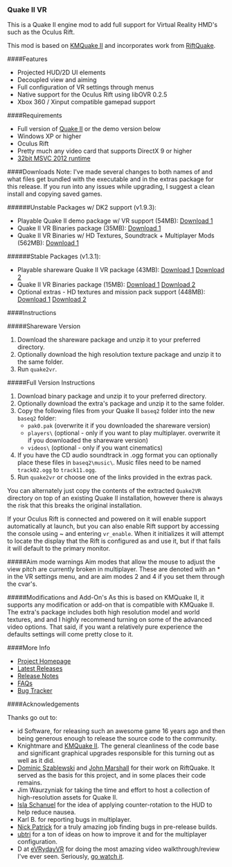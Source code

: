 ### Quake II VR

This is a Quake II engine mod to add full support for Virtual Reality HMD's such as the Oculus Rift.

This mod is based on [KMQuake II](http://www.markshan.com/knightmare/) and incorporates work from [RiftQuake](https://github.com/phoboslab/Quakespasm-Rift/).

####Features
- Projected HUD/2D UI elements
- Decoupled view and aiming
- Full configuration of VR settings through menus
- Native support for the Oculus Rift using libOVR 0.2.5
- Xbox 360 / Xinput compatible gamepad support

####Requirements
- Full version of [Quake II](http://store.steampowered.com/app/2320/) or the demo version below
- Windows XP or higher
- Oculus Rift
- Pretty much any video card that supports DirectX 9 or higher
- [32bit MSVC 2012 runtime](http://dgho.st/aXN5)

####Downloads
Note: I've made several changes to both names of and what files get bundled with the executable and in the extras package for this release. If you run into any issues while upgrading, I suggest a clean install and copying saved games.

######Unstable Packages w/ DK2 support (v1.9.3):

- Playable Quake II demo package w/ VR support (54MB): [Download 1](http://dgho.st/nSGn)
- Quake II VR Binaries package (35MB): [Download 1](http://dgho.st/s954)
- Quake II VR Binaries w/ HD Textures, Soundtrack + Multiplayer Mods (562MB): [Download 1](http://dgho.st/Wh3j)

######Stable Packages (v1.3.1):

- Playable shareware Quake II VR package (43MB): [Download 1](http://dgho.st/EIkT) [Download 2](https://docs.google.com/uc?export=download&id=0B3vzoY9q6d-wX2JpSl9CN1pRVkU)
- Quake II VR Binaries package (15MB): [Download 1](http://dgho.st/vYYS) [Download 2](https://docs.google.com/uc?export=download&id=0B3vzoY9q6d-wRC1LS2lSaU1CXzA)
- Optional extras - HD textures and mission pack support (448MB): [Download 1](http://dgho.st/at0i) [Download 2](https://docs.google.com/uc?export=download&id=0B3vzoY9q6d-wOTBYNUpUTXEyRk0)

####Instructions

#####Shareware Version
1. Download the shareware package and unzip it to your preferred directory.
2. Optionally download the high resolution texture package and unzip it to the same folder.
3. Run `quake2vr`.

#####Full Version Instructions
1. Download binary package and unzip it to your preferred directory.
2. Optionally download the extra's package and unzip it to the same folder.
3. Copy the following files from your Quake II `baseq2` folder into the new `baseq2` folder:
    - `pak0.pak` (overwrite it if you downloaded the shareware version)
    - `players\` (optional - only if you want to play multiplayer. overwrite it if you downloaded the shareware version)
    - `videos\` (optional - only if you want cinematics)
4. If you have the CD audio soundtrack in .ogg format you can optionally place these files in `baseq2\music\`. Music files need to be named `track02.ogg` to `track11.ogg`.
5. Run `quake2vr` or choose one of the links provided in the extras pack. 

You can alternately just copy the contents of the extracted `Quake2VR` directory on top of an existing Quake II installation, however there is always the risk that this breaks the original installation.

If your Oculus Rift is connected and powered on it will enable support automatically at launch, but you can also enable Rift support by accessing the console using ~ and entering `vr_enable`. When it initializes it will attempt to locate the display that the Rift is configured as and use it, but if that fails it will default to the primary monitor.

#####Aim mode warnings
Aim modes that allow the mouse to adjust the view pitch are currently broken in multiplayer. These are denoted with an \* in the VR settings menu, and are aim modes 2 and 4 if you set them through the cvar's.

#####Modifications and Add-On's
As this is based on KMQuake II, it supports any modification or add-on that is compatible with KMQuake II. The extra's package includes both high resolution model and world textures, and and I highly recommend turning on some of the advanced video options. That said, if you want a relatively pure experience the defaults settings will come pretty close to it.

####More Info
- [Project Homepage](https://github.com/q2vr/Quake2VR/)
- [Latest Releases](https://github.com/q2vr/Quake2VR/releases)
- [Release Notes](https://github.com/q2vr/Quake2VR/wiki/Changelog)
- [FAQs](https://github.com/q2vr/Quake2VR/wiki/FAQs)
- [Bug Tracker](https://github.com/q2vr/Quake2VR/issues)

####Acknowledgements

Thanks go out to:

- id Software, for releasing such an awesome game 16 years ago and then being generous enough to release the source code to the community.
- Knightmare and [KMQuake II](http://www.markshan.com/knightmare/). The general cleanliness of the code base and significant graphical upgrades responsible for this turning out as well as it did.
- [Dominic Szablewski](https://github.com/phoboslab) and [John Marshall](https://github.com/swax) for their work on RiftQuake. It served as the basis for this project, and in some places their code remains.
- Jim Waurzyniak for taking the time and effort to host a collection of high-resolution assets for Quake II.
- [Isla Schanuel](http://islaes.com/) for the idea of applying counter-rotation to the HUD to help reduce nausea.
- Karl B. for reporting bugs in multiplayer.
- [Nick Patrick](http://enpat.net) for a truly amazing job finding bugs in pre-release builds.
- [ubtri](https://www.youtube.com/user/ubtri) for a ton of ideas on how to improve it and for the multiplayer configuration.
- D at [eVRydayVR](https://www.youtube.com/channel/UCTlgIRnl3viQb1zCJqFJwqw) for doing the most amazing video walkthrough/review I've ever seen. Seriously, [go watch it](https://www.youtube.com/watch?v=ehoEJqZVFB0&list=UUTlgIRnl3viQb1zCJqFJwqw).
